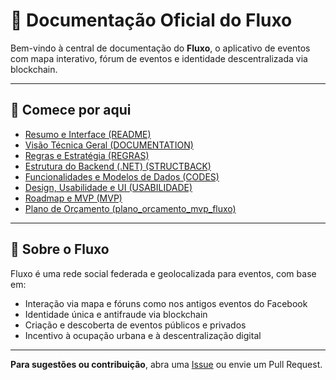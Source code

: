 
# 📘 Documentação Oficial do Fluxo

Bem-vindo à central de documentação do **Fluxo**, o aplicativo de eventos com mapa interativo, fórum de eventos e identidade descentralizada via blockchain.

---

## 🧭 Comece por aqui

- [Resumo e Interface (README)](./docs/README.md)
- [Visão Técnica Geral (DOCUMENTATION)](./docs/DOCUMENTATION.md)
- [Regras e Estratégia (REGRAS)](./docs/REGRAS.md)
- [Estrutura do Backend (.NET) (STRUCTBACK)](./docs/INFRA.md)
- [Funcionalidades e Modelos de Dados (CODES)](./docs/CODES.md)
- [Design, Usabilidade e UI (USABILIDADE)](./docs/USABILIDADE.md)
- [Roadmap e MVP (MVP)](./docs/MVP.md)
- [Plano de Orçamento (plano_orcamento_mvp_fluxo)](./docs/CUSTOS.md)

---

## 📌 Sobre o Fluxo

Fluxo é uma rede social federada e geolocalizada para eventos, com base em:
- Interação via mapa e fóruns como nos antigos eventos do Facebook
- Identidade única e antifraude via blockchain
- Criação e descoberta de eventos públicos e privados
- Incentivo à ocupação urbana e à descentralização digital

---

**Para sugestões ou contribuição**, abra uma [Issue](https://github.com/AmoreiraT/fluxo/issues) ou envie um Pull Request.
